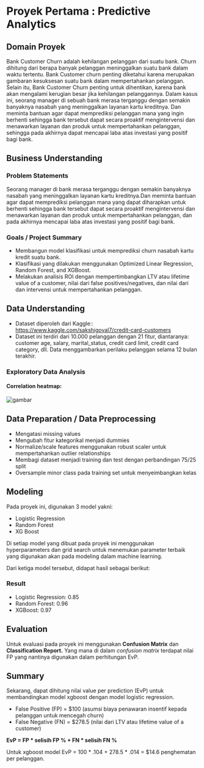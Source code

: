 # Proyek Pertama : Predictive Analytics

## Domain Proyek
Bank Customer Churn adalah kehilangan pelanggan dari suatu bank. Churn dihitung dari berapa banyak pelanggan meninggalkan suatu bank dalam waktu tertentu. Bank Customer churn penting diketahui karena merupakan gambaran kesuksesan suatu bank dalam mempertahankan pelanggan. Selain itu, Bank Customer Churn penting untuk dihentikan, karena bank akan mengalami kerugian besar jika kehilangan pelanggannya. Dalam kasus ini, seorang manager di sebuah bank merasa terganggu dengan semakin banyaknya nasabah yang meninggalkan layanan kartu kreditnya. Dan meminta bantuan agar dapat memprediksi pelanggan mana yang ingin berhenti sehingga bank tersebut dapat secara proaktif mengintervensi dan menawarkan layanan dan produk untuk mempertahankan pelanggan, sehingga pada akhirnya dapat mencapai laba atas investasi yang positif bagi bank.

## Business Understanding

### Problem Statements
Seorang manager di bank merasa terganggu dengan semakin banyaknya nasabah yang meninggalkan layanan kartu kreditnya.Dan meminta bantuan agar dapat memprediksi pelanggan mana yang dapat diharapkan untuk berhenti sehingga bank tersebut dapat secara proaktif mengintervensi dan menawarkan layanan dan produk untuk mempertahankan pelanggan, dan pada akhirnya mencapai laba atas investasi yang positif bagi bank.

### Goals / Project Summary
- Membangun model klasifikasi untuk memprediksi churn nasabah kartu kredit suatu bank.
- Klasifikasi yang dilakukan menggunakan Optimized Linear Regression, Random Forest, and XGBoost.
- Melakukan analisis ROI dengan mempertimbangkan LTV atau lifetime value of a customer, nilai dari false positives/negatives, dan nilai dari dan intervensi untuk mempertahankan pelanggan.

## Data Understanding
- Dataset diperoleh dari Kaggle:: https://www.kaggle.com/sakshigoyal7/credit-card-customers
- Dataset ini terdiri dari 10.000 pelanggan dengan 21 fitur, diantaranya: customer age, salary, marital_status, credit card limit, credit card category, dll. Data menggambarkan perilaku pelanggan selama 12 bulan terakhir.

### Exploratory Data Analysis
#### Correlation heatmap:
![gambar](https://user-images.githubusercontent.com/99348807/202886627-e41b287a-15f3-4983-9f9e-7f99b1d8158d.jpg)

## Data Preparation / Data Preprocessing
- Mengatasi missing values
- Mengubah fitur kategorikal menjadi dummies
- Normalize/scale features menggunakan robust scaler untuk mempertahankan outlier relationships
- Membagi dataset menjadi training dan test dengan perbandingan 75/25 split
- Oversample minor class pada training set untuk menyeimbangkan kelas

## Modeling 
Pada proyek ini, digunakan 3 model yakni:
- Logistic Regression
- Random Forest
- XG Boost 

Di setiap model yang dibuat pada proyek ini menggunakan hyperparameters dan grid search untuk menemukan parameter terbaik yang digunakan akan pada modeling dalam machine learning.

Dari ketiga model tersebut, didapat hasil sebagai berikut: 
### Result 
- Logistic Regression: 0.85
- Random Forest: 0.96
- XGBoost: 0.97

## Evaluation
Untuk evaluasi pada proyek ini menggunakan **Confusion Matrix** dan **Classification Report.** Yang mana di dalam _confusion matrix_ terdapat nilai FP yang nantinya digunakan dalam perhitungan EvP.

## Summary
Sekarang, dapat dihitung nilai value per prediction (EvP) untuk membandingkan model xgboost dengan model logistic regression.

- False Positive (FP) = $100 (asumsi biaya penawaran insentif kepada pelanggan untuk mencegah churn)
- False Negative (FN) = $278.5 (nilai dari LTV atau lifetime value of a customer)

**EvP = FP * selisih FP % + FN * selisih FN %**

Untuk xgboost model
EvP = 100 * .104 + 278.5 * .014 = $14.6 penghematan per pelanggan.
